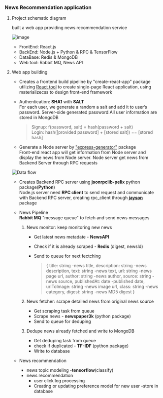 ### News Recommendation application
1. Project schematic diagram  
    
    built a web app providing news recommendation service  

    ![image](https://i.imgur.com/F0wSGse.png)  

    - FrontEnd: React.js
    - BackEnd: Node.js + Python & RPC & TensorFlow
    - DataBase: Redis & MongoDB
    - Web tool: Rabbit MQ, News API


2. Web app building  
    * Creates a frontend build pipeline by "create-react-app" package  
    utilizing [React tool](https://reactjs.org/blog/2016/07/22/create-apps-with-no-configuration.html) to create single-page React application, using materializecss to design front-end framework

    * Authentication: **SHA1** with **SALT**  
    For each user, we generate a random a salt and add it to user’s password. Server-side generated password.All user information are stored in MongoDB  

        >Signup: f(password, salt) = hash(password + salt)  
        >Login: hash([provided password] + [stored salt]) == [stored hash]

    * Generate a Node server by ["express-generator"](https://expressjs.com/en/starter/generator.html) package  
    Front-end react app will get information from Node server and display the news from Node server. Node server get news from Backend Server through RPC requests
    
    ![Data flow](https://i.imgur.com/Lzu6pgs.jpg)  

    * Creates Backend RPC server using **jsonrpclib-pelix** python package(**Python**)  
    Node.js server need **RPC client** to send request and communicate with Backend RPC server, creating rpc_client through [**jayson**](https://www.npmjs.com/package/jayson) package  

    * News Pipeline  
    **Rabbit MQ** "message queue" to fetch and send news messages
        1. News monitor: keep monitoring new news  
            * Get latest news metadate - **NewsAPI**
            * Check if it is already scraped - **Redis** (digest, newsId)
            * Send to queue for next fectching
                
                >{ title: string -news title,
                >  description: string -news description,
                >  text: string -news text,
                >  url: string -news page url,
                >  author: string -news author,
                >  source: string -news source,
                >  publishedAt: date -published date,
                >  urlToImage: string -news image url,
                >  class: string -news category,
                >  digest: string -news MD5 digest
                >}

        2. News fetcher: scrape detailed news from original news source
            * Get scraping task from queue
            * Scrape news - **newspaper3k** (python package)
            * Send to queue for deduping

        3. Dedupe news already fetched and write to MongoDB
            * Get deduping task from queue
            * check if duplicated - **TF-IDF** (python package)
            * Write to database
        
    * News recommendation
        * news topic modeling -**tensorflow**(classify)
        * news recommendation 
            * user click log processing
            * Creating or updating preference model for new user -store in database



